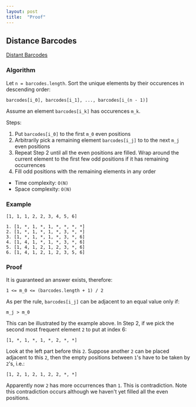 ```yaml
---
layout: post
title:  "Proof"
---
```

## Distance Barcodes
[Distant Barcodes][distant-barcodes]

### Algorithm

Let `n = barcodes.length`. Sort the unique elements by their occurences in descending order:
```
barcodes[i_0], barcodes[i_1], ..., barcodes[i_(n - 1)]
```

Assume an element `barcodes[i_k]` has occurences `m_k`. 

Steps:
1. Put `barcodes[i_0]` to the first `m_0` even positions
1. Arbitrarily pick a remaining element `barcodes[i_j]` to to the next `m_j` even positions
1. Repeat Step 2 until all the even positions are filled. Wrap around the current element to the first few odd positions if it has remaining occurrences
1. Fill odd positions with the remaining elements in any order

* Time complexity: `O(N)`
* Space complexity: `O(N)`

### Example

```
[1, 1, 1, 2, 2, 3, 4, 5, 6]
```
```
1. [1, *, 1, *, 1, *, *, *, *]
2. [1, *, 1, *, 1, *, 3, *, *]
3. [1, *, 1, *, 1, *, 3, *, 6]
4. [1, 4, 1, *, 1, *, 3, *, 6]
5. [1, 4, 1, 2, 1, 2, 3, *, 6]
6. [1, 4, 1, 2, 1, 2, 3, 5, 6]
```
### Proof
It is guaranteed an answer exists, therefore:
```
1 <= m_0 <= (barcodes.length + 1) / 2
```

As per the rule, `barcodes[i_j]` can be adjacent to an equal value only if:
```
m_j > m_0
```

This can be illustrated by the example above. In Step 2, if we pick the second most frequent element `2` to put at index 6:
```
[1, *, 1, *, 1, *, 2, *, *]
```

Look at the left part before this `2`. Suppose another `2` can be placed adjacent to this `2`, then the empty positions between `1`'s have to be taken by `2`'s, i.e.:
```
[1, 2, 1, 2, 1, 2, 2, *, *]
```

Apparently now `2` has more occurrences than `1`. This is contradiction. Note this contradiction occurs although we haven't yet filled all the even positions.

[distant-barcodes]: https://leetcode.com/problems/distant-barcodes/
